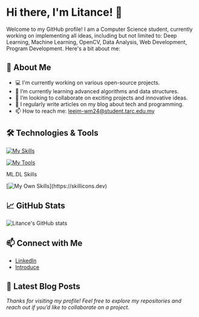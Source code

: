# Hi there, I'm Litance! 👋

Welcome to my GitHub profile! I am a Computer Science student, currently working on implementing all ideas, including but not limited to: Deep Learning, Machine Learning, OpenCV, Data Analysis, Web Development, Program Development. Here's a bit about me:

## 🚀 About Me

- 💻 I'm currently working on various open-source projects.
- 🌱 I’m currently learning advanced algorithms and data structures.
- 👯 I’m looking to collaborate on exciting projects and innovative ideas.
- 📝 I regularly write articles on my blog about tech and programming.
- 📫 How to reach me: [leejm-wm24@student.tarc.edu.my](mailto:leejm-wm24@student.tarc.edu.my)

## 🛠️ Technologies & Tools
[![My Skills](https://skillicons.dev/icons?i=js,html,css,cpp,python,java,mysql)](https://skillicons.dev)

[![My Tools](https://skillicons.dev/icons?i=anaconda,ubuntu,git,github,linux,pycharm,visualstudio,vscode)](https://skillicons.dev)

ML.DL Skills

[![My Own Skills](https://skillicons.dev/icons?i=matlab,opencv,pytorch,sklearn,tensorflow,)](https://skillicons.dev)

## 📈 GitHub Stats

![Litance's GitHub stats](https://github-readme-stats.vercel.app/api?username=litance&show_icons=true&theme=radical)

## 📫 Connect with Me

- [LinkedIn](www.linkedin.com/in/jia-ming-lee-5a34b033a)
- [Introduce](https://litance.github.io/litancepage/)

## 📝 Latest Blog Posts

<!-- BLOG-POST-LIST:START -->
<!-- BLOG-POST-LIST:END -->

*Thanks for visiting my profile! Feel free to explore my repositories and reach out if you’d like to collaborate on a project.*
